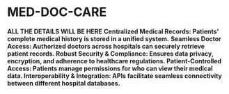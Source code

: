 # MED-DOC-CARE
<b>
ALL THE DETAILS WILL BE HERE</b>
  <b>Centralized Medical Records: Patients’ complete medical history is stored in a unified system.</b>
  <b> Seamless Doctor Access: Authorized doctors across hospitals can securely retrieve patient records.
   <b> Robust Security & Compliance: Ensures data privacy, encryption, and adherence to healthcare regulations.</b>
  <b>Patient-Controlled Access: Patients manage permissions for who can view their medical data.</b>
  <b>Interoperability & Integration: APIs facilitate seamless connectivity between different hospital databases.</b>
